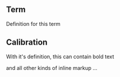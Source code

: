 ## Term

Definition for this term

## Calibration

With it's definition, this can contain bold text

and all other kinds of inline markup ...

